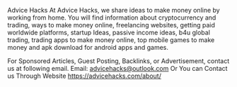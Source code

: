Advice Hacks
At Advice Hacks, we share ideas to make money online by working from home. 
You will find information about cryptocurrency and trading, ways to make money online, freelancing websites, 
getting paid worldwide platforms, startup Ideas, passive income ideas, b4u global trading, trading apps to make money online, 
top mobile games to make money and apk download for android apps and games.

For Sponsored Articles, Guest Posting, Backlinks, or Advertisement, contact us at following email.
Email: advicehacks@outlook.com
Or 
You can Contact us Through Website
https://advicehacks.com/about/
